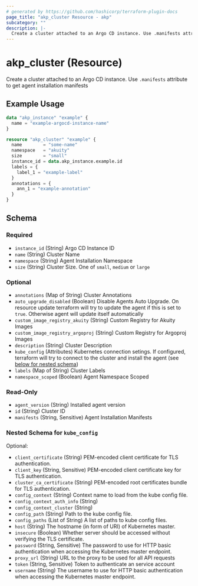 ```yaml
---
# generated by https://github.com/hashicorp/terraform-plugin-docs
page_title: "akp_cluster Resource - akp"
subcategory: ""
description: |-
  Create a cluster attached to an Argo CD instance. Use .manifests attribute to get agent installation manifests
---
```


# akp_cluster (Resource)

Create a cluster attached to an Argo CD instance. Use `.manifests` attribute to get agent installation manifests

## Example Usage

```terraform
data "akp_instance" "example" {
  name = "example-argocd-instance-name"
}

resource "akp_cluster" "example" {
  name        = "some-name"
  namespace   = "akuity"
  size        = "small"
  instance_id = data.akp_instance.example.id
  labels = {
    label_1 = "example-label"
  }
  annotations = {
    ann_1 = "example-annotation"
  }
}
```

<!-- schema generated by tfplugindocs -->
## Schema

### Required

- `instance_id` (String) Argo CD Instance ID
- `name` (String) Cluster Name
- `namespace` (String) Agent Installation Namespace
- `size` (String) Cluster Size. One of `small`, `medium` or `large`

### Optional

- `annotations` (Map of String) Cluster Annotations
- `auto_upgrade_disabled` (Boolean) Disable Agents Auto Upgrade. On resource update terraform will try to update the agent if this is set to `true`. Otherwise agent will update itself automatically
- `custom_image_registry_akuity` (String) Custom Registry for Akuity Images
- `custom_image_registry_argoproj` (String) Custom Registry for Argoproj Images
- `description` (String) Cluster Description
- `kube_config` (Attributes) Kubernetes connection setings. If configured, terraform will try to connect to the cluster and install the agent (see [below for nested schema](#nestedatt--kube_config))
- `labels` (Map of String) Cluster Labels
- `namespace_scoped` (Boolean) Agent Namespace Scoped

### Read-Only

- `agent_version` (String) Installed agent version
- `id` (String) Cluster ID
- `manifests` (String, Sensitive) Agent Installation Manifests

<a id="nestedatt--kube_config"></a>
### Nested Schema for `kube_config`

Optional:

- `client_certificate` (String) PEM-encoded client certificate for TLS authentication.
- `client_key` (String, Sensitive) PEM-encoded client certificate key for TLS authentication.
- `cluster_ca_certificate` (String) PEM-encoded root certificates bundle for TLS authentication.
- `config_context` (String) Context name to load from the kube config file.
- `config_context_auth_info` (String)
- `config_context_cluster` (String)
- `config_path` (String) Path to the kube config file.
- `config_paths` (List of String) A list of paths to kube config files.
- `host` (String) The hostname (in form of URI) of Kubernetes master.
- `insecure` (Boolean) Whether server should be accessed without verifying the TLS certificate.
- `password` (String, Sensitive) The password to use for HTTP basic authentication when accessing the Kubernetes master endpoint.
- `proxy_url` (String) URL to the proxy to be used for all API requests
- `token` (String, Sensitive) Token to authenticate an service account
- `username` (String) The username to use for HTTP basic authentication when accessing the Kubernetes master endpoint.


